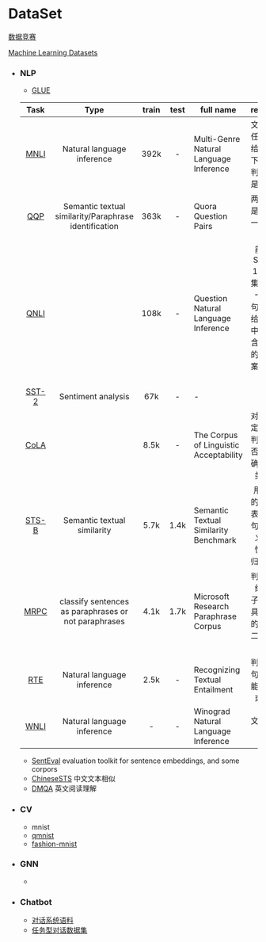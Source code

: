 
# DataSet



[数据竞赛](<https://github.com/Smilexuhc/Data-Competition-TopSolution>)

[Machine Learning Datasets](https://www.datasetlist.com/)

- ### NLP

    - [GLUE](https://gluebenchmark.com/leaderboard/)
    
    |                             Task                             |                 Type               | train | test |         full name                        |                           remarks                            |
    | :----------------------------------------------------------: | :---------------------------------------------------: | :---: | :--: | -------------------------------------- | :----------------------------------------------------------: |
    |     [MNLI](http://www.nyu.edu/projects/bowman/multinli/)     |              Natural language inference               | 392k  |  -   | Multi-Genre Natural Language Inference |       文本蕴含任务，在给定前提下，需要判断假设是否成立       |
    | [QQP](https://data.quora.com/First-Quora-Dataset-Release-Question-Pairs) | Semantic textual similarity/Paraphrase identification | 363k  |  -   | Quora Question Pairs                   |                 两个句子是否语义一致，二分类                 |
    |           [QNLI](https://arxiv.org/abs/1606.05250)           |                                                       | 108k  |  -   | Question Natural Language Inference    | 前身是SQuAD 1.0数据集，给定一个问句，判断给定文本中是否包含该问句的正确答案，二分类 |
    |    [SST-2](https://github.com/facebookresearch/SentEval)     |                  Sentiment analysis                   |  67k  |  -   | -                                      |                              -                               |
    |           [CoLA](https://nyu-mll.github.io/CoLA/)            |                                                       | 8.5k  |  -   | The Corpus of Linguistic Acceptability |        对一个给定句子，判定其是否语法正确，二分类任务        |
    |    [STS-B](https://github.com/facebookresearch/SentEval)     |              Semantic textual similarity              | 5.7k  | 1.4k | Semantic Textual Similarity Benchmark  |      用1到5的分数来表征两个句子的语义相似性，回归/5分类      |
    | [MRPC](https://aclweb.org/aclwiki/Paraphrase_Identification_(State_of_the_art)) | classify sentences as paraphrases or not paraphrases  | 4.1k  | 1.7k | Microsoft Research Paraphrase Corpus   |       判断两个给定句子，是否具有相同的语义，二分类任务       |
    | [RTE](https://aclweb.org/aclwiki/Recognizing_Textual_Entailment) |              Natural language inference               | 2.5k  |  -   | Recognizing Textual Entailment         |                判断两个句子是否能够推断或对齐                |
    | [WNLI](https://cs.nyu.edu/faculty/davise/papers/WinogradSchemas/WS.html) |              Natural language inference               |   -   |  -   | Winograd Natural Language Inference    |                         文本蕴含任务                         |
    
    - [SentEval](https://github.com/facebookresearch/SentEval) evaluation toolkit for sentence embeddings, and some corpors
    - [ChineseSTS](<https://github.com/IAdmireu/ChineseSTS>) 中文文本相似
    - [DMQA](https://cs.nyu.edu/~kcho/DMQA/)  英文阅读理解




- ### CV

    - mnist
    - [qmnist](https://github.com/facebookresearch/qmnist)
    - [fashion-mnist](https://github.com/zalandoresearch/fashion-mnist)


- ### GNN

    - 

- ### Chatbot

    - [对话系统语料](https://github.com/candlewill/Dialog_Corpus)
    - [任务型对话数据集](https://github.com/AtmaHou/Task-Oriented-Dialogue-Dataset-Survey)
